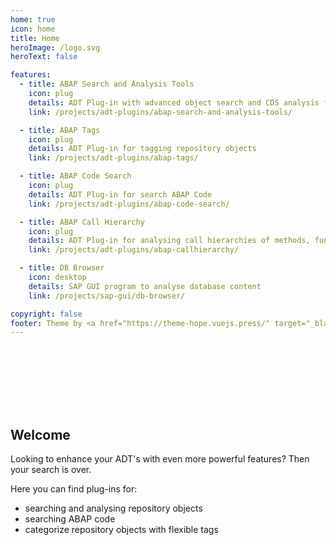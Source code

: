 ```yaml
---
home: true
icon: home
title: Home
heroImage: /logo.svg
heroText: false

features:
  - title: ABAP Search and Analysis Tools
    icon: plug
    details: ADT Plug-in with advanced object search and CDS analysis functionality
    link: /projects/adt-plugins/abap-search-and-analysis-tools/

  - title: ABAP Tags
    icon: plug
    details: ADT Plug-in for tagging repository objects
    link: /projects/adt-plugins/abap-tags/

  - title: ABAP Code Search
    icon: plug
    details: ADT Plug-in for search ABAP Code
    link: /projects/adt-plugins/abap-code-search/

  - title: ABAP Call Hierarchy
    icon: plug
    details: ADT Plug-in for analysing call hierarchies of methods, function modules or subroutines
    link: /projects/adt-plugins/abap-callhierarchy/

  - title: DB Browser
    icon: desktop
    details: SAP GUI program to analyse database content
    link: /projects/sap-gui/db-browser/

copyright: false
footer: Theme by <a href="https://theme-hope.vuejs.press/" target="_blank">VuePress Theme Hope</a> | Copyright © 2021-present Ludwig Stockbauer-Muhr
---
```


<div style="height:100px"></div>

## Welcome

Looking to enhance your ADT's with even more powerful features? Then your search is over.

Here you can find plug-ins for:

- searching and analysing repository objects
- searching ABAP code
- categorize repository objects with flexible tags
